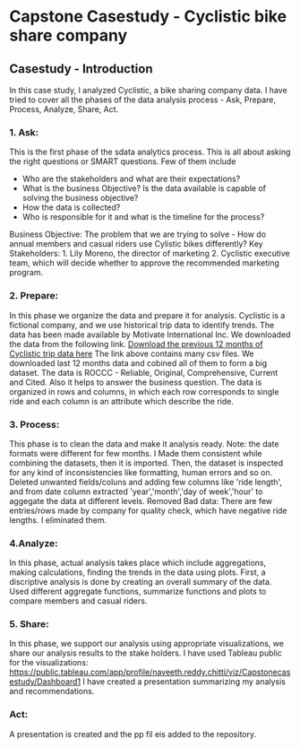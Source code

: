 # Capstone Casestudy - Cyclistic bike share company

## Casestudy - Introduction 
In this case study, I analyzed Cyclistic, a bike sharing company data. I have tried to cover all the phases of the data analysis process - Ask, Prepare, Process, Analyze, Share, Act.

### 1. Ask:
This is the first phase of the sdata analytics process. This is all about asking the right questions or SMART questions.
Few of them include
* Who are the stakeholders and what are their expectations?
* What is the business Objective? Is the data available is capable of solving the business objective?
* How the data is collected?
* Who is responsible for it and what is the timeline for the process?

Business Objective: The problem that we are trying to solve - How do annual members and casual riders use Cylistic bikes differently?
Key Stakeholders: 
    1. Lily Moreno,  the director of marketing
    2. Cyclistic executive team, which will decide whether to approve the recommended marketing program.


### 2. Prepare:
In this phase we organize the data and prepare it for analysis.
Cyclistic is a fictional company, and we use historical trip data to identify trends. The data has been made available by Motivate International Inc. 
We downloaded the data from the following link. 
[Download the previous 12 months of Cyclistic trip data here](https://divvy-tripdata.s3.amazonaws.com/index.html)
The link above contains many csv files. We downloaded last 12 months data and cobined all of them to form a big dataset. 
The data is ROCCC - Reliable, Original, Comprehensive, Current and Cited. Also it helps to answer the business question.
The data is organized in rows and columns, in which each row corresponds to single ride and each column is an attribute which describe the ride.

### 3. Process:
This phase is to clean the data and make it analysis ready. 
Note: the date formats were different for few months. I Made them consistent while combining the datasets, then it is imported. 
Then, the dataset is inspected for any kind of inconsistencies like formatting, human errors and so on.
Deleted unwanted fields/coluns and adding few columns like 'ride length', and from date column extracted 'year','month','day of week','hour' to aggegate the data at different levels.
Removed Bad data: There are few entries/rows made by company for quality check, which have negative ride lengths. I eliminated them.

### 4.Analyze:
In this phase, actual analysis takes place which include aggregations, making calculations, finding the trends in the data using plots. 
First, a discriptive analysis is done by creating an overall summary of the data.
Used different aggregate functions, summarize functions and plots to compare members and casual riders. 


### 5. Share:
In this phase, we support our analysis using appropriate visualizations, we share our analysis results to the stake holders.
I have used Tableau public for the visualizations: https://public.tableau.com/app/profile/naveeth.reddy.chitti/viz/Capstonecasestudy/Dashboard1
I have created a presentation summarizing my analysis and recommendations.

### Act:
A presentation is created and the pp fil eis added to the repository. 
